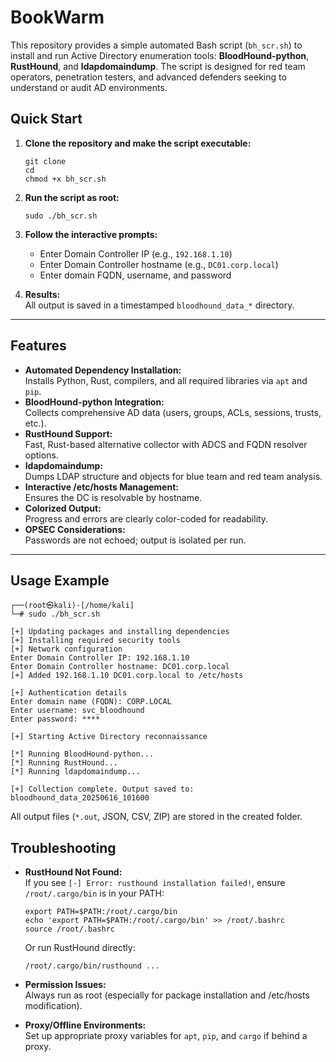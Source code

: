 # BookWarm



This repository provides a simple automated Bash script (`bh_scr.sh`) to install and run  Active Directory enumeration tools: **BloodHound-python**, **RustHound**, and **ldapdomaindump**. The script is designed for red team operators, penetration testers, and advanced defenders seeking to understand or audit AD environments.

## Quick Start

1. **Clone the repository and make the script executable:**
   ```
   git clone 
   cd 
   chmod +x bh_scr.sh
   ```

2. **Run the script as root:**
   ```
   sudo ./bh_scr.sh
   ```

3. **Follow the interactive prompts:**
   - Enter Domain Controller IP (e.g., `192.168.1.10`)
   - Enter Domain Controller hostname (e.g., `DC01.corp.local`)
   - Enter domain FQDN, username, and password

4. **Results:**  
   All output is saved in a timestamped `bloodhound_data_*` directory.

---

## Features

- **Automated Dependency Installation:**  
  Installs Python, Rust, compilers, and all required libraries via `apt` and `pip`.
- **BloodHound-python Integration:**  
  Collects comprehensive AD data (users, groups, ACLs, sessions, trusts, etc.).
- **RustHound Support:**  
  Fast, Rust-based alternative collector with ADCS and FQDN resolver options.
- **ldapdomaindump:**  
  Dumps LDAP structure and objects for blue team and red team analysis.
- **Interactive /etc/hosts Management:**  
  Ensures the DC is resolvable by hostname.
- **Colorized Output:**  
  Progress and errors are clearly color-coded for readability.
- **OPSEC Considerations:**  
  Passwords are not echoed; output is isolated per run.

---

## Usage Example

```
┌──(root㉿kali)-[/home/kali]
└─# sudo ./bh_scr.sh

[+] Updating packages and installing dependencies
[+] Installing required security tools
[+] Network configuration
Enter Domain Controller IP: 192.168.1.10
Enter Domain Controller hostname: DC01.corp.local
[+] Added 192.168.1.10 DC01.corp.local to /etc/hosts

[+] Authentication details
Enter domain name (FQDN): CORP.LOCAL
Enter username: svc_bloodhound
Enter password: ****

[+] Starting Active Directory reconnaissance

[*] Running BloodHound-python...
[*] Running RustHound...
[*] Running ldapdomaindump...

[+] Collection complete. Output saved to: bloodhound_data_20250616_101600
```

All output files (`*.out`, JSON, CSV, ZIP) are stored in the created folder.


## Troubleshooting

- **RustHound Not Found:**  
  If you see `[-] Error: rusthound installation failed!`, ensure `/root/.cargo/bin` is in your PATH:
  ```
  export PATH=$PATH:/root/.cargo/bin
  echo 'export PATH=$PATH:/root/.cargo/bin' >> /root/.bashrc
  source /root/.bashrc
  ```
  Or run RustHound directly:
  ```
  /root/.cargo/bin/rusthound ...
  ```

- **Permission Issues:**  
  Always run as root (especially for package installation and /etc/hosts modification).

- **Proxy/Offline Environments:**  
  Set up appropriate proxy variables for `apt`, `pip`, and `cargo` if behind a proxy.
